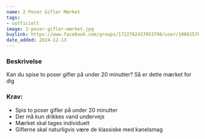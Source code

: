 ```yaml
---
name: 2 Poser Gifler Mærket
tags:
- uofficielt
image: 2-poser-gifler-mærket.jpg
buylink: https://www.facebook.com/groups/1722782437953798/user/100015781981207/
date_added: 2024-12-13
---
```

### Beskrivelse
Kan du spise to poser gifler på under 20 minutter? Så er dette mærket for dig

### Krav:
- Spis to poser gifler på under 20 minutter
- Der må kun drikkes vand undervejs
- Mærket skal tages individuelt
- Giflerne skal naturligvis være de klassiske med kanelsmag
